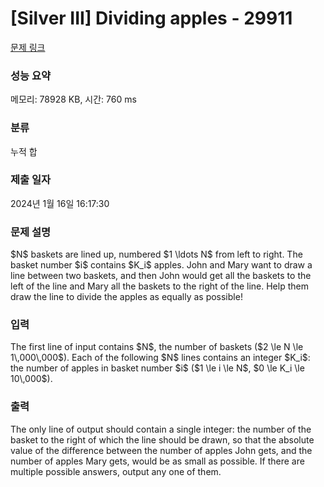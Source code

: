 # [Silver III] Dividing apples - 29911 

[문제 링크](https://www.acmicpc.net/problem/29911) 

### 성능 요약

메모리: 78928 KB, 시간: 760 ms

### 분류

누적 합

### 제출 일자

2024년 1월 16일 16:17:30

### 문제 설명

<p>$N$ baskets are lined up, numbered $1 \ldots N$ from left to right. The basket number $i$ contains $K_i$ apples. John and Mary want to draw a line between two baskets, and then John would get all the baskets to the left of the line and Mary all the baskets to the right of the line. Help them draw the line to divide the apples as equally as possible!</p>

### 입력 

 <p>The first line of input contains $N$, the number of baskets ($2 \le N \le 1\,000\,000$). Each of the following $N$ lines contains an integer $K_i$: the number of apples in basket number $i$ ($1 \le i \le N$, $0 \le K_i \le 10\,000$).</p>

### 출력 

 <p>The only line of output should contain a single integer: the number of the basket to the right of which the line should be drawn, so that the absolute value of the difference between the number of apples John gets, and the number of apples Mary gets, would be as small as possible. If there are multiple possible answers, output any one of them.</p>

